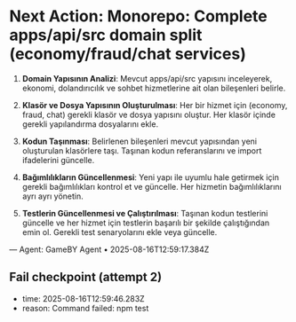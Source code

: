 # Next Action: Monorepo: Complete apps/api/src domain split (economy/fraud/chat services)

1. **Domain Yapısının Analizi**: Mevcut apps/api/src yapısını inceleyerek, ekonomi, dolandırıcılık ve sohbet hizmetlerine ait olan bileşenleri belirle.

2. **Klasör ve Dosya Yapısının Oluşturulması**: Her bir hizmet için (economy, fraud, chat) gerekli klasör ve dosya yapısını oluştur. Her klasör içinde gerekli yapılandırma dosyalarını ekle.

3. **Kodun Taşınması**: Belirlenen bileşenleri mevcut yapısından yeni oluşturulan klasörlere taşı. Taşınan kodun referanslarını ve import ifadelerini güncelle.

4. **Bağımlılıkların Güncellenmesi**: Yeni yapı ile uyumlu hale getirmek için gerekli bağımlılıkları kontrol et ve güncelle. Her hizmetin bağımlılıklarını ayrı ayrı yönetin.

5. **Testlerin Güncellenmesi ve Çalıştırılması**: Taşınan kodun testlerini güncelle ve her hizmet için testlerin başarılı bir şekilde çalıştığından emin ol. Gerekli test senaryolarını ekle veya güncelle.

— Agent: GameBY Agent • 2025-08-16T12:59:17.384Z


## Fail checkpoint (attempt 2)
- time: 2025-08-16T12:59:46.283Z
- reason: Command failed: npm test
